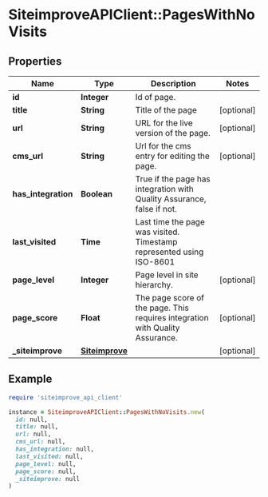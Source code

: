 # SiteimproveAPIClient::PagesWithNoVisits

## Properties

| Name | Type | Description | Notes |
| ---- | ---- | ----------- | ----- |
| **id** | **Integer** | Id of page. |  |
| **title** | **String** | Title of the page | [optional] |
| **url** | **String** | URL for the live version of the page. | [optional] |
| **cms_url** | **String** | Url for the cms entry for editing the page. | [optional] |
| **has_integration** | **Boolean** | True if the page has integration with Quality Assurance, false if not. |  |
| **last_visited** | **Time** | Last time the page was visited. Timestamp represented using ISO-8601 |  |
| **page_level** | **Integer** | Page level in site hierarchy. | [optional] |
| **page_score** | **Float** | The page score of the page. This requires integration with Quality Assurance. | [optional] |
| **_siteimprove** | [**Siteimprove**](Siteimprove.md) |  | [optional] |

## Example

```ruby
require 'siteimprove_api_client'

instance = SiteimproveAPIClient::PagesWithNoVisits.new(
  id: null,
  title: null,
  url: null,
  cms_url: null,
  has_integration: null,
  last_visited: null,
  page_level: null,
  page_score: null,
  _siteimprove: null
)
```

